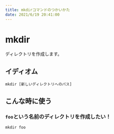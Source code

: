 ```yaml
---
title: mkdirコマンドのつかいかた
date: 2021/6/19 20:41:00
---
```


# mkdir

ディレクトリを作成します。

## イディオム

```
mkdir [新しいディレクトリへのパス]
```

## こんな時に使う

### `foo`という名前のディレクトリを作成したい！

```
mkdir foo
```